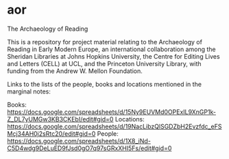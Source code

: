 aor
===

The Archaeology of Reading

This is a repository for project material relating to the Archaeology of Reading in Early Modern Europe, an international collaboration among the Sheridan Libraries at Johns Hopkins University, the Centre for Editing Lives and Letters (CELL) at UCL, and the Princeton University Library, with funding from the Andrew W. Mellon Foundation. 

Links to the lists of the people, books and locations mentioned in the marginal notes:

Books: https://docs.google.com/spreadsheets/d/15Ny9EUVMd0OPExIL9XnGP1k-Z_DL7yUMGw3KB3CKEbI/edit#gid=0
Locations: https://docs.google.com/spreadsheets/d/19NacLibzQlSGDZbH2Evzfdc_eFSMcj34AH0j2sRtc20/edit#gid=0
People: https://docs.google.com/spreadsheets/d/1X8_iNd-C5D4wdg9DeLuED9fJsd0gO7q97sGRxXHI5Fs/edit#gid=0